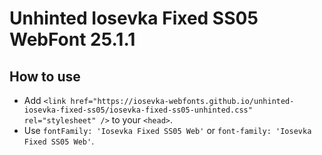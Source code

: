 # Unhinted Iosevka Fixed SS05 WebFont 25.1.1

## How to use

- Add `<link href="https://iosevka-webfonts.github.io/unhinted-iosevka-fixed-ss05/iosevka-fixed-ss05-unhinted.css" rel="stylesheet" />` to your `<head>`.
- Use `fontFamily: 'Iosevka Fixed SS05 Web'` or `font-family: 'Iosevka Fixed SS05 Web'`.

